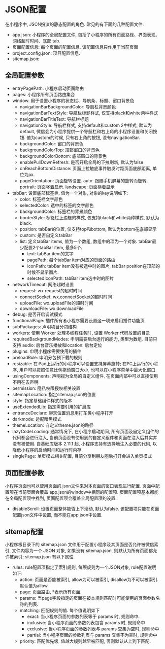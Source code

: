 # JSON配置 

在小程序中, JSON扮演的静态配置的角色. 常见的有下面的几种配置文件. 

* app.json: 小程序的全局配置文件, 包括了小程序的所有页面路径、界面表现、网络超时时间、底部 tab.
* 页面配置信息: 每个页面的配置信息. 该配置信息只作用于当前页面
* project.config.json: 项目配置信息.
* sitemap.json: 

## 全局配置参数

* entryPagePath: 小程序启动页面路由
* pages: 小程序所有页面路由集合
* window: 用于设置小程序的状态栏、导航条、标题、窗口背景色
  * navigationBarBackgroundColor: 导航栏背景颜色
  * navigationBarTextStyle: 导航栏标题样式, 仅支持black和white两种样式
  * navigationBarTitleText: 导航栏标题
  * navigationStyle: 导航栏样式, 支持default和custom 2中样式, 默认为default, 微信会为小程序提供一个导航栏和右上角的小程序设置和关闭按钮. 值为custom的时候, 只有右上角的按钮, 没有navigationBar. 
  * backgroundColor: 窗口的背景色
  * backgroundColorTop: 顶部窗口的背景色
  * backgroundColorBottom: 底部窗口的背景色
  * enablePullDownRefresh: 是否开启全局的下拉刷新, 默认为false
  * onReachBottomDistance: 页面上拉触底事件触发时距页面底部距离, 单位为px. 
  * pageOrientation: 页面旋转设置. auto: 跟随手机屏幕的旋转而旋转, portrait: 页面竖着显示. landscape: 页面横着显示
* tabBar: 设置底部标签栏, 值为一个对象, 对象的key说明如下:
  * color: 标签栏文字颜色
  * selectedColor: 选中的标签的文字颜色
  * backgroundColor: 标签栏的背景颜色
  * borderStyle: 标签栏上边框的样式, 仅支持black和white两种样式, 默认为black. 
  * position: tabBar的位置, 仅支持top和bottom, 默认为bottom在底部显示
  * custom: 是否自定义tabBar
  * list: 定义tabBar items, 值为一个数组, 数组中的项为一个对象. tabBar最少配置2个tabBar item, 最多5个.
    * text: tabBar item的文字
    * pagePath: 每个tabBar item对应的页面的路由
    * iconPath: tabBar item没有被选中时的图片, tabBar position在顶部的时候不显示图片.
    * selectedIconPath: tabBar item选中时的图片
* networkTimeout: 网络超时设置
  * request: wx.request的超时时间
  * connectSocket: wx.connectSocket的超时时间
  * uploadFile: wx.uploadFile的超时时间
  * downloadFile: wx.downloadFile
* debug: 是否开启调试模式
* functionalPage: 插件所有者小程序需要设置这一项来启用插件功能页
* subPackages: 声明项目分包结构
* workers: 使用 Worker 处理多线程任务时, 设置 Worker 代码放置的目录
* requiredBackgroundModes: 申明需要后台运行的能力, 类型为数组. 目前只支持 audio: 后台音乐播放和location: 后台定位
* plugins: 申明小程序需要使用的插件
* preloadRule: 申明分包预下载的规则
* resizable: 在iPad上运行的小程序可以设置支持屏幕旋转; 在PC上运行的小程序, 用户可以按照任意比例拖动窗口大小, 也可以在小程序菜单中最大化窗口. 
* usingComponents: 声明视为全局的自定义组件, 在页面内部中可以直接使用不用在去声明
* permission: 隐私权限授权相关设置
* sitemapLocation: 指定sitemap.json的位置
* style: 指定基础组件样式的版本
* useExtendedLib: 指定需要引用的扩展库
* entranceDeclare: 聊天位置消息用打车类小程序打开
* darkmode: 适配暗黑模式
* themeLocation: 自定义theme.json的路径
* lazyCodeLoading: 通常情况下, 在小程序启动期间, 所有页面及自定义组件的代码都会进行注入, 当前页面没有使用到的自定义组件和页面在注入后其实并没有被使用. 自基础库版本 2.11.1 起, 小程序支持有选择地注入必要的代码, 以降低小程序的启动时间和运行时内存.
* singlePage: 单页模式相关配置, 目前分享到朋友圈后打开会进入单页模式

## 页面配置参数

小程序页面也可以使用页面的.json文件来对本页面的窗口表现进行配置. 页面中配置项在当前页面会覆盖 app.json的window中相同的配置项. 页面配置项基本都能在全局配置项中找到, 页面配置项会覆盖全局配置项的设置. 

* disableScroll: 设置页面整体能否上下滚动, 默认为false. 该配置项只能在页面配置json文件中设置, 而不能在app.json中设置. 

## sitemap配置

小程序根目录下的 sitemap.json 文件用于配置小程序及其页面是否允许被微信索引, 文件内容为一个 JSON 对象, 如果没有 sitemap.json, 则默认为所有页面都允许被索引; sitemap.json 有以下属性.
* rules: rule配置项指定了索引规则, 每项规则为一个JSON对象, rule配置说明如下: 
  * action: 页面是否能被索引, allow为可以被索引, disallow为不可以被索引. 默认值为allow
  * page: 页面路由, *表示所有页面.
  * params: 当page字段指定的页面在被本规则匹配时可能使用的页面参数名称的列表.
  * matching: 匹配规则的值. 每个值说明如下
    * exact: 当小程序页面的参数列表等于 params 时, 规则命中.
    * inclusive: 当小程序页面的参数列表包含 params 时, 规则命中
    * exclusive: 当小程序页面的参数列表与 params 交集为空时, 规则命中
    * partial: 当小程序页面的参数列表与 params 交集不为空时, 规则命中
  * priority: 匹配优先级, 值越大规则越早被匹配, 否则默认从上到下匹配.








    

